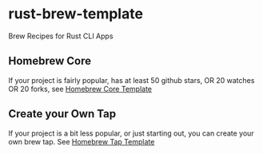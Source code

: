 # rust-brew-template
Brew Recipes for Rust CLI Apps

## Homebrew Core
If your project is fairly popular, has at least 50 github stars, OR 20 watches OR 20 forks, see [Homebrew Core Template](brew-core.rb)

## Create your Own Tap
If your project is a bit less popular, or just starting out, you can create your own brew tap. See [Homebrew Tap Template](brew-tap.rb)
